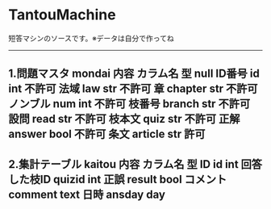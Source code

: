 # TantouMachine
短答マシンのソースです。※データは自分で作ってね

----------------------------------------
1.問題マスタ
mondai
内容	カラム名	型	null
ID番号	id	int	不許可
法域	law	str	不許可
章	chapter	str	不許可
ノンブル	num	int	不許可
枝番号	branch	str	不許可
設問	read	str	不許可
枝本文	quiz	str	不許可
正解	answer	bool	不許可
条文	article	str	許可
----------------------------------------
2.集計テーブル
kaitou
内容	カラム名	型
ID	id	int
回答した枝ID	quizid	int
正誤	result	bool
コメント	comment	text
日時	ansday	day
----------------------------------------

